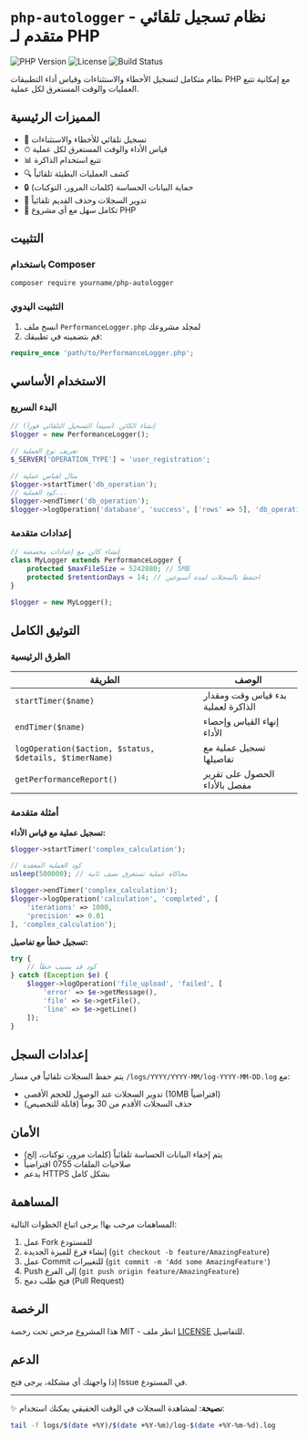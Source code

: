# `php-autologger` - نظام تسجيل تلقائي متقدم لـ PHP

![PHP Version](https://img.shields.io/badge/PHP-7.4%2B-blue)
![License](https://img.shields.io/badge/license-MIT-green)
![Build Status](https://img.shields.io/badge/build-passing-brightgreen)

نظام متكامل لتسجيل الأخطاء والاستثناءات وقياس أداء التطبيقات PHP مع إمكانية تتبع العمليات والوقت المستغرق لكل عملية.

## المميزات الرئيسية

- 🚀 تسجيل تلقائي للأخطاء والاستثناءات
- ⏱ قياس الأداء والوقت المستغرق لكل عملية
- 📊 تتبع استخدام الذاكرة
- 🔍 كشف العمليات البطيئة تلقائياً
- 🔒 حماية البيانات الحساسة (كلمات المرور، التوكنات)
- 📂 تدوير السجلات وحذف القديم تلقائياً
- 📝 تكامل سهل مع أي مشروع PHP

## التثبيت

### باستخدام Composer

```bash
composer require yourname/php-autologger
```

### التثبيت اليدوي

1. انسخ ملف `PerformanceLogger.php` لمجلد مشروعك
2. قم بتضمينه في تطبيقك:

```php
require_once 'path/to/PerformanceLogger.php';
```

## الاستخدام الأساسي

### البدء السريع

```php
// إنشاء الكائن (سيبدأ التسجيل التلقائي فوراً)
$logger = new PerformanceLogger();

// تعريف نوع العملية
$_SERVER['OPERATION_TYPE'] = 'user_registration';

// مثال لقياس عملية
$logger->startTimer('db_operation');
// كود العملية...
$logger->endTimer('db_operation');
$logger->logOperation('database', 'success', ['rows' => 5], 'db_operation');
```

### إعدادات متقدمة

```php
// إنشاء كائن مع إعدادات مخصصة
class MyLogger extends PerformanceLogger {
    protected $maxFileSize = 5242880; // 5MB
    protected $retentionDays = 14; // احتفظ بالسجلات لمدة أسبوعين
}

$logger = new MyLogger();
```

## التوثيق الكامل

### الطرق الرئيسية

| الطريقة | الوصف |
|---------|-------|
| `startTimer($name)` | بدء قياس وقت ومقدار الذاكرة لعملية |
| `endTimer($name)` | إنهاء القياس وإحصاء الأداء |
| `logOperation($action, $status, $details, $timerName)` | تسجيل عملية مع تفاصيلها |
| `getPerformanceReport()` | الحصول على تقرير مفصل بالأداء |

### أمثلة متقدمة

**تسجيل عملية مع قياس الأداء:**

```php
$logger->startTimer('complex_calculation');

// كود العملية المعقدة
usleep(500000); // محاكاة عملية تستغرق نصف ثانية

$logger->endTimer('complex_calculation');
$logger->logOperation('calculation', 'completed', [
    'iterations' => 1000,
    'precision' => 0.01
], 'complex_calculation');
```

**تسجيل خطأ مع تفاصيل:**

```php
try {
    // كود قد يسبب خطأ
} catch (Exception $e) {
    $logger->logOperation('file_upload', 'failed', [
        'error' => $e->getMessage(),
        'file' => $e->getFile(),
        'line' => $e->getLine()
    ]);
}
```

## إعدادات السجل

يتم حفظ السجلات تلقائياً في مسار `/logs/YYYY/YYYY-MM/log-YYYY-MM-DD.log` مع:

- تدوير السجلات عند الوصول للحجم الأقصى (10MB افتراضياً)
- حذف السجلات الأقدم من 30 يوماً (قابلة للتخصيص)

## الأمان

- يتم إخفاء البيانات الحساسة تلقائياً (كلمات مرور، توكنات، إلخ)
- صلاحيات الملفات 0755 افتراضياً
- يدعم HTTPS بشكل كامل

## المساهمة

المساهمات مرحب بها! يرجى اتباع الخطوات التالية:

1. عمل Fork للمستودع
2. إنشاء فرع للميزة الجديدة (`git checkout -b feature/AmazingFeature`)
3. عمل Commit للتغييرات (`git commit -m 'Add some AmazingFeature'`)
4. Push إلى الفرع (`git push origin feature/AmazingFeature`)
5. فتح طلب دمج (Pull Request)

## الرخصة

هذا المشروع مرخص تحت رخصة MIT - انظر ملف [LICENSE](LICENSE) للتفاصيل.

## الدعم

إذا واجهتك أي مشكلة، يرجى فتح Issue في المستودع.

---

✨ **نصيحة**: لمشاهدة السجلات في الوقت الحقيقي يمكنك استخدام:
```bash
tail -f logs/$(date +%Y)/$(date +%Y-%m)/log-$(date +%Y-%m-%d).log
```
